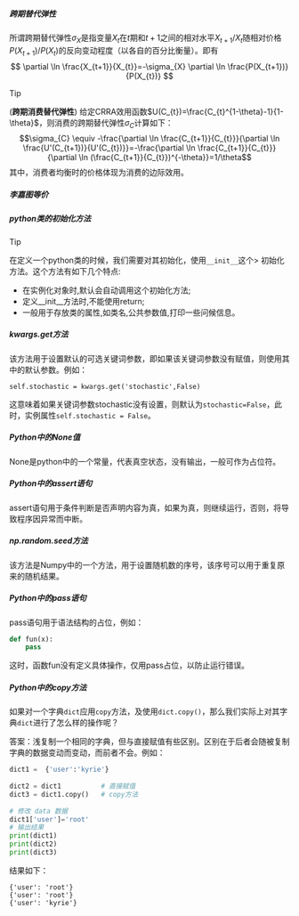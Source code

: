 ##### 跨期替代弹性
所谓跨期替代弹性$\sigma_{X}$是指变量$X_{t}$在$t$期和$t+1$之间的相对水平$X_{t+1}/X_{t}$随相对价格$P(X_{t+1})/P(X_{t})$的反向变动程度（以各自的百分比衡量）。即有
$$
\partial \ln \frac{X_{t+1}}{X_{t}}=-\sigma_{X} \partial \ln \frac{P(X_{t+1})}{P(X_{t})}
$$

> [!Tip] 
> (**跨期消费替代弹性**) 给定CRRA效用函数$U(C_{t})=\frac{C_{t}^{1-\theta}-1}{1-\theta}$，则消费的跨期替代弹性$\sigma_{C}$计算如下：
>$$\sigma_{C} \equiv -\frac{\partial \ln \frac{C_{t+1}}{C_{t}}}{\partial \ln \frac{U'(C_{t+1})}{U'(C_{t})}}=-\frac{\partial \ln \frac{C_{t+1}}{C_{t}}}{\partial \ln (\frac{C_{t+1}}{C_{t}})^{-\theta}}=1/\theta$$
> 其中，消费者均衡时的价格体现为消费的边际效用。

##### 李嘉图等价

##### python类的初始化方法
>[!Tip]
> 在定义一个python类的时候，我们需要对其初始化，使用`__init__`这个> 初始化方法。这个方法有如下几个特点:
>- 在实例化对象时,默认会自动调用这个初始化方法;
>- 定义__init__方法时,不能使用return;
>- 一般用于存放类的属性,如类名,公共参数值,打印一些问候信息。

##### kwargs.get方法
该方法用于设置默认的可选关键词参数，即如果该关键词参数没有赋值，则使用其中的默认参数。例如：
```
self.stochastic = kwargs.get('stochastic',False)
```
这意味着如果关键词参数stochastic没有设置，则默认为`stochastic=False`，此时，实例属性`self.stochastic = False`。


##### Python中的None值
None是python中的一个常量，代表真空状态，没有输出，一般可作为占位符。

##### Python中的assert语句
assert语句用于条件判断是否声明内容为真，如果为真，则继续运行，否则，将导致程序因异常而中断。

##### np.random.seed方法
该方法是Numpy中的一个方法，用于设置随机数的序号，该序号可以用于重复原来的随机结果。

##### Python中的pass语句
pass语句用于语法结构的占位，例如：
```python
def fun(x):
    pass
```
这时，函数fun没有定义具体操作，仅用pass占位，以防止运行错误。


##### Python中的copy方法
如果对一个字典`dict`应用`copy`方法，及使用`dict.copy()`，那么我们实际上对其字典`dict`进行了怎么样的操作呢？

答案：浅复制一个相同的字典，但与直接赋值有些区别。区别在于后者会随被复制字典的数据变动而变动，而前者不会。例如：
```python
dict1 =  {'user':'kyrie'}
 
dict2 = dict1          # 直接赋值
dict3 = dict1.copy()   # copy方法
 
# 修改 data 数据
dict1['user']='root'
# 输出结果
print(dict1)
print(dict2)
print(dict3)
```
结果如下：
```
{'user': 'root'}
{'user': 'root'}
{'user': 'kyrie'}
```


